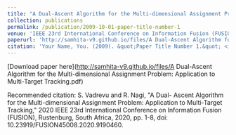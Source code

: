 ```yaml
---
title: "A Dual-Ascent Algorithm for the Multi-dimensional Assignment Problem: Application to Multi-Target Tracking"
collection: publications
permalink: /publication/2009-10-01-paper-title-number-1
venue: 'IEEE 23rd International Conference on Information Fusion (FUSION)'
paperurl: 'http://samhita-v9.github.io/files/A Dual-Ascent Algorithm for the Multi-dimensional Assignment Problem: Application to Multi-Target Tracking.pdf'
citation: 'Your Name, You. (2009). &quot;Paper Title Number 1.&quot; <i>Journal 1</i>. 1(1).'
---
```


[Download paper here](http://samhita-v9.github.io/files/A Dual-Ascent Algorithm for the Multi-dimensional Assignment Problem: Application to Multi-Target Tracking.pdf)

Recommended citation: S. Vadrevu and R. Nagi, "A Dual- Ascent Algorithm for the Multi-dimensional Assignment Problem: Application to Multi-Target Tracking," 2020 IEEE 23rd International Conference on Information Fusion (FUSION), Rustenburg, South Africa, 2020, pp. 1-8, doi: 10.23919/FUSION45008.2020.9190460.
